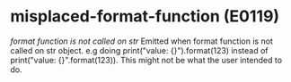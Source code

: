 # misplaced-format-function (E0119)
*format function is not called on str* Emitted when format function is
not called on str object. e.g doing print(\"value: {}\").format(123)
instead of print(\"value: {}\".format(123)). This might not be what the
user intended to do.

